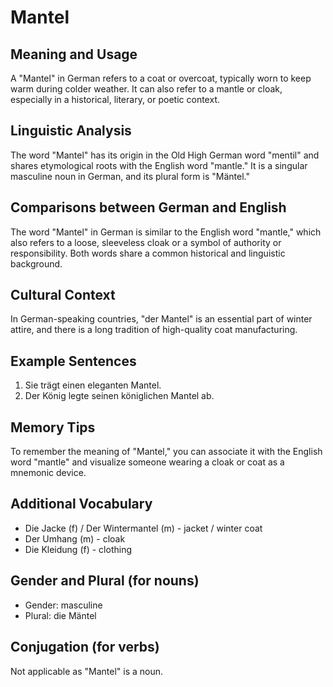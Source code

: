 # Mantel
## Meaning and Usage
A "Mantel" in German refers to a coat or overcoat, typically worn to keep warm during colder weather. It can also refer to a mantle or cloak, especially in a historical, literary, or poetic context.

## Linguistic Analysis
The word "Mantel" has its origin in the Old High German word "mentil" and shares etymological roots with the English word "mantle." It is a singular masculine noun in German, and its plural form is "Mäntel."

## Comparisons between German and English
The word "Mantel" in German is similar to the English word "mantle," which also refers to a loose, sleeveless cloak or a symbol of authority or responsibility. Both words share a common historical and linguistic background.

## Cultural Context
In German-speaking countries, "der Mantel" is an essential part of winter attire, and there is a long tradition of high-quality coat manufacturing.

## Example Sentences
1. Sie trägt einen eleganten Mantel.
2. Der König legte seinen königlichen Mantel ab.

## Memory Tips
To remember the meaning of "Mantel," you can associate it with the English word "mantle" and visualize someone wearing a cloak or coat as a mnemonic device.

## Additional Vocabulary
- Die Jacke (f) / Der Wintermantel (m) - jacket / winter coat
- Der Umhang (m) - cloak
- Die Kleidung (f) - clothing

## Gender and Plural (for nouns)
- Gender: masculine
- Plural: die Mäntel

## Conjugation (for verbs)
Not applicable as "Mantel" is a noun.